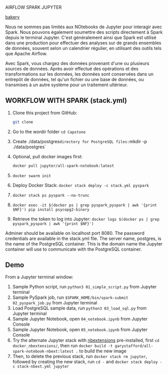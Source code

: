 AIRFLOW SPARK JUPYTER 


[bakery](https://towardsdatascience.com/getting-started-with-data-analytics-using-jupyter-notebooks-pyspark-and-docker-57c1aaab2408)


Nous ne sommes pas limités aux NOtebooks de Jupyter pour interagir avec Spark. 
Nous pouvons également soumettre des scripts directement à Spark depuis le terminal 
Jupyter. 
C'est généralement ainsi que Spark est utilisé dans une production pour 
effectuer des analyses sur de grands ensembles de données, souvent selon un 
calendrier régulier, en utilisant des outils tels que Apache Airflow. 

Avec Spark, vous chargez des données provenant d'une ou plusieurs sources de données. Après 
avoir effectué des opérations et des transformations sur les données, les données 
sont conservées dans un entrepôt de données, tel qu'un fichier ou une base de données, 
ou transmises à un autre système pour un traitement ultérieur.

## WORKFLOW WITH SPARK (stack.yml)
1. Clone this project from GitHub:

    ```bash
    git clone 
    ```

2. Go to the wordir folder
    `cd Capstone`

3. Create ./data/postgres` directory for PostgreSQL files: `mkdir -p ./data/postgres`

4. Optional, pull docker images first:

    ```bash
    docker pull jupyter/all-spark-notebook:latest

    ```
5. `docker swarm init`
6. Deploy Docker Stack: `docker stack deploy -c stack.yml pyspark`
7. `docker stack ps pyspark --no-trunc`
8. `docker exec -it $(docker ps | grep pyspark_pyspark | awk '{print $NF}') pip install psycopg2-binary`
9. Retrieve the token to log into Jupyter: `docker logs $(docker ps | grep pyspark_pyspark | awk '{print $NF}')`

Adminer should be available on localhost port 8080.
The password credentials are available in the stack.yml file. 
The server name, postgres, is the name of the PostgreSQL container. This is the domain name the Jupyter container will use to communicate with the PostgreSQL container.

## Demo

From a Jupyter terminal window:

1. Sample Python script, run `python3 01_simple_script.py` from Jupyter terminal
2. Sample PySpark job, run `$SPARK_HOME/bin/spark-submit 02_pyspark_job.py` from Jupyter terminal
3. Load PostgreSQL sample data, run `python3 03_load_sql.py` from Jupyter terminal
4. Sample Jupyter Notebook, open `04_notebook.ipynb` from Jupyter Console
5. Sample Jupyter Notebook, open `05_notebook.ipynb` from Jupyter Console
6. Try the alternate Jupyter stack with [nbextensions](https://jupyter-contrib-nbextensions.readthedocs.io/en/latest/install.html) pre-installed, first `cd docker_nbextensions/`, then run `docker build -t garystafford/all-spark-notebook-nbext:latest .` to build the new image
7. Then, to delete the previous stack, run `docker stack rm jupyter`, followed by creating the new stack, run `cd -` and `docker stack deploy -c stack-nbext.yml jupyter`
